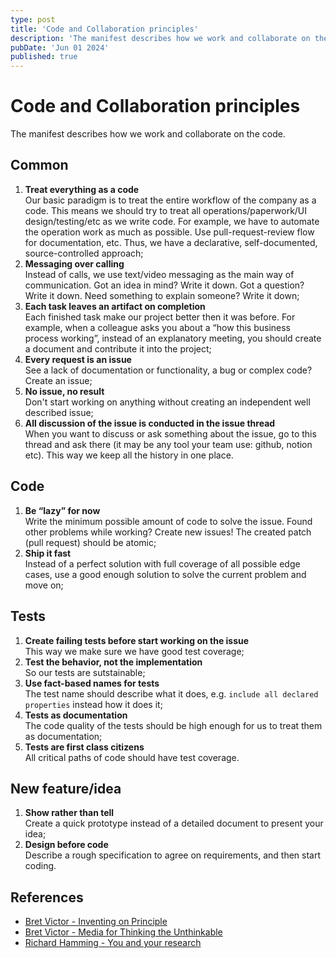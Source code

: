 ```yaml
---
type: post
title: 'Code and Collaboration principles'
description: 'The manifest describes how we work and collaborate on the code'
pubDate: 'Jun 01 2024'
published: true
---
```


# Code and Collaboration principles

The manifest describes how we work and collaborate on the code.

## Common

1. **Treat everything as a code**
   <br />
   Our basic paradigm is to treat the entire workflow of the company as a code. This means we should try to treat all operations/paperwork/UI design/testing/etc as we write code. For example, we have to automate the operation work as much as possible. Use pull-request-review flow for documentation, etc. Thus, we have a declarative, self-documented, source-controlled approach;
2. **Messaging over calling**
   <br />
   Instead of calls, we use text/video messaging as the main way of communication. Got an idea in mind? Write it down. Got a question? Write it down. Need something to explain someone? Write it down;
3. **Each task leaves an artifact on completion**
   <br />
   Each finished task make our project better then it was before. For example, when a colleague asks you about a “how this business process working”, instead of an explanatory meeting, you should create a document and contribute it into the project;
4. **Every request is an issue**
   <br />
   See a lack of documentation or functionality, a bug or complex code? Create an issue;
5. **No issue, no result**
   <br/>
   Don't start working on anything without creating an independent well described issue;
6. **All discussion of the issue is conducted in the issue thread**
   <br />
   When you want to discuss or ask something about the issue, go to this thread and ask there (it may be any tool your team use: github, notion etc). This way we keep all the history in one place.

## Code

1. **Be “lazy” for now**
   <br />
   Write the minimum possible amount of code to solve the issue. Found other problems while working? Create new issues! The created patch (pull request) should be atomic;
2. **Ship it fast**
   <br />
   Instead of a perfect solution with full coverage of all possible edge cases, use a good enough solution to solve the current problem and move on;

## Tests

1. **Create failing tests before start working on the issue**
   <br />
   This way we make sure we have good test coverage;
2. **Test the behavior, not the implementation**
   <br/>
   So our tests are sutstainable;
3. **Use fact-based names for tests**
   <br />
   The test name should describe what it does, e.g. `include all declared properties` instead how it does it;
4. **Tests as documentation**
   <br />
   The code quality of the tests should be high enough for us to treat them as documentation;
5. **Tests are first class citizens**
   <br />
   All critical paths of code should have test coverage.

## New feature/idea

1. **Show rather than tell**
   <br />
   Create a quick prototype instead of a detailed document to present your idea;
2. **Design before code**
   <br />
   Describe a rough specification to agree on requirements, and then start coding.

## References

- [Bret Victor - Inventing on Principle](https://youtu.be/PUv66718DII?si=xHTk_Tzp5AoSa9Ig)
- [Bret Victor - Media for Thinking the Unthinkable](https://youtu.be/oUaOucZRlmE?si=7jlf2m3PnDHSsrS7)
- [Richard Hamming - You and your research](https://www.cs.virginia.edu/~robins/YouAndYourResearch.html)
